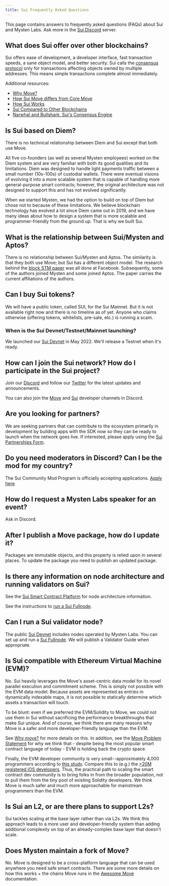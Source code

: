 ```yaml
---
title: Sui Frequently Asked Questions
---
```


This page contains answers to frequently asked questions (FAQs) about Sui and Mysten Labs. 
Ask more in the [Sui Discord](https://discord.gg/sui) server.

## What does Sui offer over other blockchains?

Sui offers ease of development, a developer interface, fast transaction speeds, a sane object model, and better security. Sui calls the [consensus protocol](../learn/architecture/consensus.md) only for transactions affecting objects owned by multiple addresses. This means simple transactions complete almost immediately.

Additional resources:

* [Why Move?](../learn/why-move)
* [How Sui Move differs from Core Move](../learn/sui-move-diffs.md)
* [How Sui Works](../learn/how-sui-works.md)
* [Sui Compared to Other Blockchains](../learn/sui-compared.md)
* [Narwhal and Bullshark, Sui's Consensus Engine](../learn/architecture/consensus.md)


## Is Sui based on Diem?

There is no technical relationship between Diem and Sui except that both use Move.

All five co-founders (as well as several Mysten employees) worked on the Diem system and are very familiar with both its good qualities and its limitations. Diem was designed to handle light payments traffic between a small number (10s-100s) of custodial wallets. There were eventual visions of evolving it into a more scalable system that is capable of handling more general-purpose smart contracts; however, the original architecture was not designed to support this and has not evolved significantly.

When we started Mysten, we had the option to build on top of Diem but chose not to because of these limitations. We believe blockchain technology has evolved a lot since Diem came out in 2019, and we have many ideas about how to design a system that is more scalable and programmer-friendly from the ground up. That is why we built Sui.


## What is the relationship between Sui/Mysten and Aptos?

There is no relationship between Sui/Mysten and Aptos. The similarity is that they both use Move; but Sui has a different object model. The research behind the [block STM paper](https://arxiv.org/abs/2203.06871) was all done at Facebook. Subsequently, some of the authors joined Mysten and some joined Aptos. The paper carries the current affiliations of the authors.

## Can I buy Sui tokens?

We will have a public token, called SUI, for the Sui Mainnet. But it is not available right now and there is no timeline as of yet. Anyone who claims otherwise (offering tokens, whitelists, pre-sale, etc.) is running a scam.


### When is the Sui Devnet/Testnet/Mainnet launching?

We launched our [Sui Devnet](../build/devnet.md) in May 2022. We'll release a Testnet when it's ready.

## How can I join the Sui network? How do I participate in the Sui project?

Join our [Discord](https://discord.gg/sui) and follow our [Twitter](https://twitter.com/Mysten_Labs) for the latest updates and announcements.

You can also join the [Move](https://discord.gg/8prNjUqyFj) and [Sui](https://discord.gg/CVcnUzKYCB) developer channels in Discord.

## Are you looking for partners?

We are seeking partners that can contribute to the ecosystem primarily in development by building apps with the SDK now so they can be ready to launch when the network goes live. If interested, please apply using the [Sui Partnerships Form](https://bit.ly/suiform).

## Do you need moderators in Discord? Can I be the mod for my country?

The Sui Community Mod Program is officially accepting applications. [Apply here](https://bit.ly/suimods)

## How do I request a Mysten Labs speaker for an event?

Ask in Discord.

## After I publish a Move package, how do I update it?

Packages are immutable objects, and this property is relied upon in several places. To update the package you need to publish an updated package.

## Is there any information on node architecture and running validators on Sui?

See the [Sui Smart Contract Platform](https://github.com/MystenLabs/sui/blob/main/doc/paper/sui.pdf) for node architecture information.

See the instructions to [run a Sui Fullnode](../build/fullnode.md).

## Can I run a Sui validator node?

The public [Sui Devnet](../build/devnet.md) includes nodes operated by Mysten Labs. You can set up and run a [Sui Fullnode](../build/fullnode.md). We will publish a Validator Guide when appropriate.

## Is Sui compatible with Ethereum Virtual Machine (EVM)?

No. Sui heavily leverages the Move's asset-centric data model for its novel parallel execution and commitment scheme. This is simply not possible with the EVM data model. Because assets are represented as entries in dynamically indexable maps, it is not possible to statically determine which assets a transaction will touch.

To be blunt: even if we preferred the EVM/Solidity to Move, we could not use them in Sui without sacrificing the performance breakthroughs that make Sui unique. And of course, we think there are many reasons why Move is a safer and more developer-friendly language than the EVM.

See [Why move?](../learn/why-move.md) for more details on this. In addition, see the [Move Problem Statement](https://github.com/MystenLabs/awesome-move/blob/main/docs/problem_statement.md) for why we think that - despite being the most popular smart contract language of today - EVM is holding back the crypto space.

Finally, the EVM developer community is very small--approximately 4,000 programmers according to [this study](https://medium.com/electric-capital/electric-capital-developer-report-2021-f37874efea6d). Compare this to (e.g.) the [>20M registered iOS developers](https://techcrunch.com/2018/06/04/app-store-hits-20m-registered-developers-at-100b-in-revenues-500m-visitors-per-week/#:~:text=Today%20at%20WWDC%2C%20Apple's%20CEO,500%20million%20visitors%20per%20week.). Thus, the practical path to scaling the smart contract dev community is to bring folks in from the broader population, not to pull them from the tiny pool of existing Solidity developers. We think Move is much safer and much more approachable for mainstream programmers than the EVM.

## Is Sui an L2, or are there plans to support L2s?

Sui tackles scaling at the base layer rather than via L2s. We think this approach leads to a more user and developer-friendly system than adding additional complexity on top of an already-complex base layer that doesn't scale.


## Does Mysten maintain a fork of Move?

No. Move is designed to be a cross-platform language that can be used anywhere you need safe smart contracts. There are some more details on how this works + the chains Move runs in the [Awesome Move](https://github.com/MystenLabs/awesome-move) documentation.
